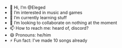 - 👋 Hi, I’m @Eleged
- 👀 I’m interested in music and games
- 🌱 I’m currently learning stuff
- 💞️ I’m looking to collaborate on nothing at the moment
- 📫 How to reach me: heard of, discord?
- 😄 Pronouns: he/him
- ⚡ Fun fact: I've made 10 songs already

<!---
Eleged/Eleged is a ✨ special ✨ repository because its `README.md` (this file) appears on your GitHub profile.
You can click the Preview link to take a look at your changes.
--->
